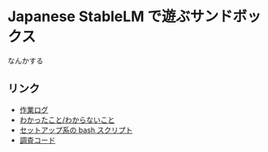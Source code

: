 # Japanese StableLM で遊ぶサンドボックス

なんかする

## リンク

- [作業ログ](markdown/work_log.md)
- [わかったこと/わからないこと](markdown/what_i_know.md)
- [セットアップ系の bash スクリプト](scripts)
- [調査コード](stablelm_sandbox)

